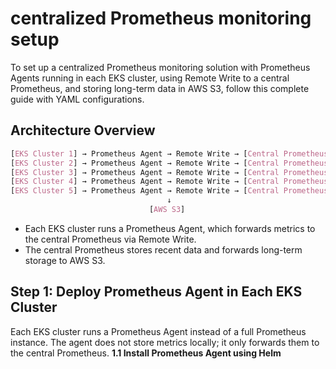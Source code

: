 
# centralized Prometheus monitoring setup

To set up a centralized Prometheus monitoring solution with Prometheus Agents running in each EKS cluster, using Remote Write to a central Prometheus, and storing long-term data in AWS S3, follow this complete guide with YAML configurations.

## Architecture Overview
```css
[EKS Cluster 1] → Prometheus Agent → Remote Write → [Central Prometheus] → [Grafana]
[EKS Cluster 2] → Prometheus Agent → Remote Write → [Central Prometheus] → [Grafana]
[EKS Cluster 3] → Prometheus Agent → Remote Write → [Central Prometheus] → [Grafana]
[EKS Cluster 4] → Prometheus Agent → Remote Write → [Central Prometheus] → [Grafana]
[EKS Cluster 5] → Prometheus Agent → Remote Write → [Central Prometheus] → [Grafana]
                                   ↓
                               [AWS S3]
```

- Each EKS cluster runs a Prometheus Agent, which forwards metrics to the central Prometheus via Remote Write.
- The central Prometheus stores recent data and forwards long-term storage to AWS S3.

## Step 1: Deploy Prometheus Agent in Each EKS Cluster
Each EKS cluster runs a Prometheus Agent instead of a full Prometheus instance. The agent does not store metrics locally; it only forwards them to the central Prometheus.
**1.1 Install Prometheus Agent using Helm**
